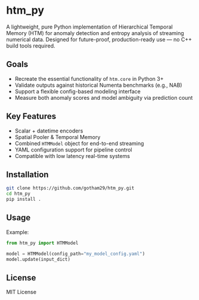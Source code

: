 # htm_py

A lightweight, pure Python implementation of Hierarchical Temporal Memory (HTM) for anomaly detection and entropy analysis of streaming numerical data. Designed for future-proof, production-ready use — no C++ build tools required.

## Goals

- Recreate the essential functionality of `htm.core` in Python 3+
- Validate outputs against historical Numenta benchmarks (e.g., NAB)
- Support a flexible config-based modeling interface
- Measure both anomaly scores and model ambiguity via prediction count

## Key Features

- Scalar + datetime encoders
- Spatial Pooler & Temporal Memory
- Combined `HTMModel` object for end-to-end streaming
- YAML configuration support for pipeline control
- Compatible with low latency real-time systems

## Installation

```bash
git clone https://github.com/gotham29/htm_py.git
cd htm_py
pip install .
```

## Usage

Example:

```python
from htm_py import HTMModel

model = HTMModel(config_path="my_model_config.yaml")
model.update(input_dict)
```

## License

MIT License
